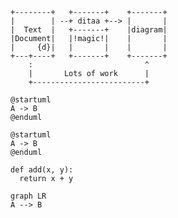 ```ditaa {kroki=true}
+--------+   +-------+    +-------+
|        | --+ ditaa +--> |       |
|  Text  |   +-------+    |diagram|
|Document|   |!magic!|    |       |
|     {d}|   |       |    |       |
+---+----+   +-------+    +-------+
    :                         ^
    |       Lots of work      |
    +-------------------------+
```

```kroki-plantuml
@startuml
A -> B
@enduml
```

```plantuml {kroki=true}
@startuml
A -> B
@enduml
```

``` {.python}
def add(x, y):
  return x + y
```

``` {.mermaid}
graph LR
A --> B
```